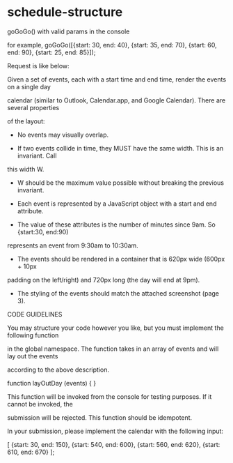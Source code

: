 # schedule-structure

goGoGo() with valid params in the console

for example, goGoGo([{start: 30, end: 40}, {start: 35, end: 70}, {start: 60, end: 90}, {start: 25, end: 85}]); 

Request is like below:

Given a set of events, each with a start time and end time, render the events on a single day

calendar (similar to Outlook, Calendar.app, and Google Calendar). There are several properties

of the layout:

- No events may visually overlap.

- If two events collide in time, they MUST have the same width. This is an invariant. Call

this width W.

- W should be the maximum value possible without breaking the previous invariant.

- Each event is represented by a JavaScript object with a start and end attribute.

- The value of these attributes is the number of minutes since 9am. So {start:30, end:90)

represents an event from 9:30am to 10:30am.

- The events should be rendered in a container that is 620px wide (600px + 10px

padding on the left/right) and 720px long (the day will end at 9pm).

- The styling of the events should match the attached screenshot (page 3).

CODE GUIDELINES

You may structure your code however you like, but you must implement the following function

in the global namespace. The function takes in an array of events and will lay out the events

according to the above description.

function layOutDay (events) { }

This function will be invoked from the console for testing purposes. If it cannot be invoked, the

submission will be rejected. This function should be idempotent.

In your submission, please implement the calendar with the following input:

[ {start: 30, end: 150}, {start: 540, end: 600}, {start: 560, end: 620}, {start: 610, end: 670} ];